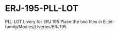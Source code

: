 # ERJ-195-PLL-LOT
PLL LOT Livery for ERJ 195
Place the two files in E-jet-family/Modles/Liveries/ERJ195
